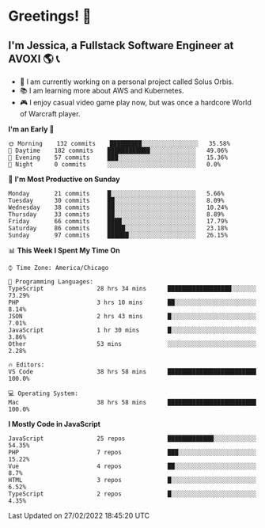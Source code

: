 # Greetings! 🧠

## I'm Jessica, a Fullstack Software Engineer at AVOXI 🌎 📞

- 🌟 I am currently working on a personal project called Solus Orbis.
- 📚 I am learning more about AWS and Kubernetes.
- 🎮 I enjoy casual video game play now, but was once a hardcore World of Warcraft player.

<!--START_SECTION:waka-->
**I'm an Early 🐤** 

```text
🌞 Morning    132 commits    █████████░░░░░░░░░░░░░░░░   35.58% 
🌆 Daytime    182 commits    ████████████░░░░░░░░░░░░░   49.06% 
🌃 Evening    57 commits     ███░░░░░░░░░░░░░░░░░░░░░░   15.36% 
🌙 Night      0 commits      ░░░░░░░░░░░░░░░░░░░░░░░░░   0.0%

```
📅 **I'm Most Productive on Sunday** 

```text
Monday       21 commits     █░░░░░░░░░░░░░░░░░░░░░░░░   5.66% 
Tuesday      30 commits     ██░░░░░░░░░░░░░░░░░░░░░░░   8.09% 
Wednesday    38 commits     ██░░░░░░░░░░░░░░░░░░░░░░░   10.24% 
Thursday     33 commits     ██░░░░░░░░░░░░░░░░░░░░░░░   8.89% 
Friday       66 commits     ████░░░░░░░░░░░░░░░░░░░░░   17.79% 
Saturday     86 commits     █████░░░░░░░░░░░░░░░░░░░░   23.18% 
Sunday       97 commits     ██████░░░░░░░░░░░░░░░░░░░   26.15%

```


📊 **This Week I Spent My Time On** 

```text
⌚︎ Time Zone: America/Chicago

💬 Programming Languages: 
TypeScript               28 hrs 34 mins      ██████████████████░░░░░░░   73.29% 
PHP                      3 hrs 10 mins       ██░░░░░░░░░░░░░░░░░░░░░░░   8.14% 
JSON                     2 hrs 43 mins       █░░░░░░░░░░░░░░░░░░░░░░░░   7.01% 
JavaScript               1 hr 30 mins        █░░░░░░░░░░░░░░░░░░░░░░░░   3.86% 
Other                    53 mins             ░░░░░░░░░░░░░░░░░░░░░░░░░   2.28%

🔥 Editors: 
VS Code                  38 hrs 58 mins      █████████████████████████   100.0%

💻 Operating System: 
Mac                      38 hrs 58 mins      █████████████████████████   100.0%

```

**I Mostly Code in JavaScript** 

```text
JavaScript               25 repos            █████████████░░░░░░░░░░░░   54.35% 
PHP                      7 repos             ███░░░░░░░░░░░░░░░░░░░░░░   15.22% 
Vue                      4 repos             ██░░░░░░░░░░░░░░░░░░░░░░░   8.7% 
HTML                     3 repos             █░░░░░░░░░░░░░░░░░░░░░░░░   6.52% 
TypeScript               2 repos             █░░░░░░░░░░░░░░░░░░░░░░░░   4.35%

```



 Last Updated on 27/02/2022 18:45:20 UTC
<!--END_SECTION:waka-->

<!--
**jessikuh/jessikuh** is a ✨ _special_ ✨ repository because its `README.md` (this file) appears on your GitHub profile.

Here are some ideas to get you started:

- 🔭 I’m currently working on ...
- 🌱 I’m currently learning ...
- 👯 I’m looking to collaborate on ...
- 🤔 I’m looking for help with ...
- 💬 Ask me about ...
- 📫 How to reach me: ...
- 😄 Pronouns: ...
- ⚡ Fun fact: ...
-->
